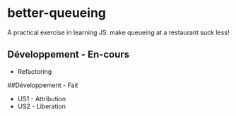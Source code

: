 # better-queueing
A practical exercise in learning JS: make queueing at a restaurant suck less!

## Développement - En-cours
* Refactoring

##Développement - Fait
* US1 - Attribution
* US2 - Liberation
